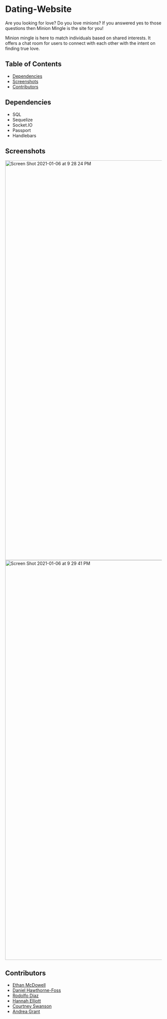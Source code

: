 # Dating-Website

Are you looking for love? Do you love minions? If you answered yes to those questions then Minion Mingle is the site for you! 

Minion mingle is here to match individuals based on shared interests. It offers a chat room for users to connect with each other with the intent on finding true love. 

## Table of Contents

- [Dependencies](#Dependencies)
- [Screenshots](#Screenshots)
- [Contributors](#Contributors)

## Dependencies

- SQL
- Sequelize
- Socket.IO
- Passport
- Handlebars

## Screenshots

<img width="1285" alt="Screen Shot 2021-01-06 at 9 28 24 PM" src="https://user-images.githubusercontent.com/45346745/103843615-27d3a480-5066-11eb-934f-27b6ec9b6eac.png">

<img width="1285" alt="Screen Shot 2021-01-06 at 9 29 41 PM" src="https://user-images.githubusercontent.com/45346745/103843711-4df94480-5066-11eb-9a66-3881ccf227d1.png">

## Contributors

* [Ethan McDowell](https://github.com/ethanrmcdowell)
* [Daniel Hawthorne-Foss](https://github.com/dhfoss)
* [Rodolfo Diaz](https://github.com/Rodolfod1)
* [Hannah Elliott](https://github.com/nova-codes)
* [Courtney Swanson](https://github.com/cswanson52)
* [Andrea Grant](https://github.com/aegrant08)
